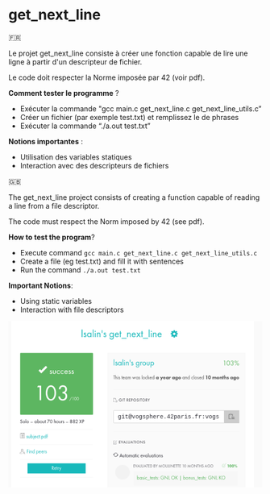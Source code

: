 # get_next_line

🇫🇷

Le projet get_next_line consiste à créer une fonction capable de lire une ligne à partir d'un descripteur de fichier.

Le code doit respecter la Norme imposée par 42 (voir pdf).

__Comment tester le programme__ ?

* Exécuter la commande "gcc main.c get_next_line.c get_next_line_utils.c”
* Créer un fichier (par exemple test.txt) et remplissez le de phrases
* Exécuter la commande “./a.out test.txt”

__Notions importantes__ :

* Utilisation des variables statiques
* Interaction avec des descripteurs de fichiers

🇬🇧

The get_next_line project consists of creating a function capable of reading a line from a file descriptor.

The code must respect the Norm imposed by 42 (see pdf).

__How to test the program__?

* Execute command `gcc main.c get_next_line.c get_next_line_utils.c`
* Create a file (eg test.txt) and fill it with sentences
* Run the command `./a.out test.txt`

__Important Notions__:

* Using static variables
* Interaction with file descriptors

![Rating](rating.png)
